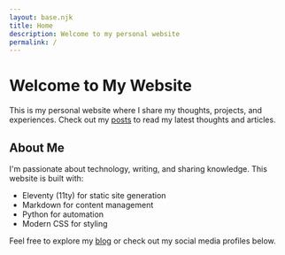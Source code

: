 ```yaml
---
layout: base.njk
title: Home
description: Welcome to my personal website
permalink: /
---
```


# Welcome to My Website

This is my personal website where I share my thoughts, projects, and experiences. Check out my [posts](/posts/) to read my latest thoughts and articles.

## About Me

I'm passionate about technology, writing, and sharing knowledge. This website is built with:

- Eleventy (11ty) for static site generation
- Markdown for content management
- Python for automation
- Modern CSS for styling

Feel free to explore my [blog](/blog/) or check out my social media profiles below. 